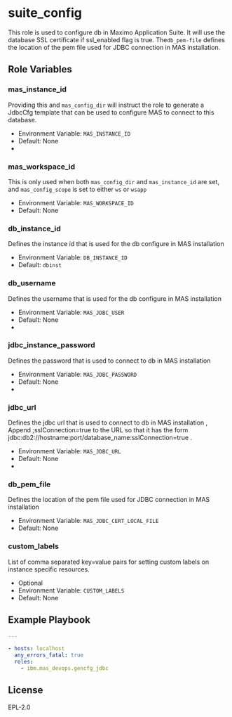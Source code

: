 suite_config
============

This role is used to configure db in Maximo Application Suite. It will use the database SSL certificate if ssl_enabled flag is true. The`db_pem-file` defines the location of the pem file used for JDBC connection in MAS installation.

Role Variables
--------------

### mas_instance_id
Providing this and `mas_config_dir` will instruct the role to generate a JdbcCfg template that can be used to configure MAS to connect to this database.

- Environment Variable: `MAS_INSTANCE_ID`
- Default: None
- 
### mas_workspace_id
This is only used when both `mas_config_dir` and `mas_instance_id` are set, and `mas_config_scope` is set to either `ws` or `wsapp`

- Environment Variable: `MAS_WORKSPACE_ID`
- Default: None

### db_instance_id
Defines the instance id that is used for the db configure in MAS installation

- Environment Variable: `DB_INSTANCE_ID`
- Default: `dbinst`

### db_username
Defines the username that is used for the db configure in MAS installation

- Environment Variable: `MAS_JDBC_USER`
- Default: None
- 
### jdbc_instance_password
Defines the password that is used to connect to db in MAS installation

- Environment Variable: `MAS_JDBC_PASSWORD`
- Default: None
- 
### jdbc_url
Defines the jdbc url  that is used to connect to db in MAS installation , Append ;sslConnection=true to the URL so that it has the form jdbc:db2://hostname:port/database_name:sslConnection=true .

- Environment Variable: `MAS_JDBC_URL`
- Default: None
- 
### db_pem_file
Defines the location of the pem file used for JDBC connection in MAS installation

- Environment Variable: `MAS_JDBC_CERT_LOCAL_FILE`
- Default: None

### custom_labels
List of comma separated key=value pairs for setting custom labels on instance specific resources.

- Optional
- Environment Variable: `CUSTOM_LABELS`
- Default: None


Example Playbook
----------------

```yaml
---

- hosts: localhost
  any_errors_fatal: true  
  roles:
    - ibm.mas_devops.gencfg_jdbc
```

License
-------

EPL-2.0
